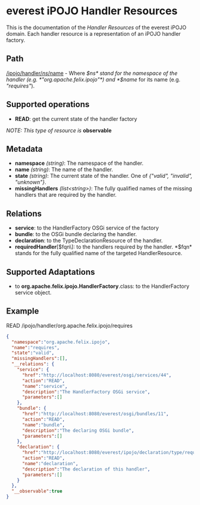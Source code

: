 everest iPOJO Handler Resources
================================

This is the documentation of the *Handler Resources* of the everest iPOJO domain. Each handler resource is a representation of an iPOJO handler factory.

## Path
[/ipojo/handler/$ns/$name](ReferenceCard.html "everest iPOJO Reference Card") - Where *$ns* stand for the namespace of the handler (e.g. *"org.apache.felix.ipojo"*) and *$name* for its name (e.g. *"requires"*).

## Supported operations
- **READ**: get the current state of the handler factory

*NOTE: This type of resource is* **observable**

## Metadata
- **namespace** *(string)*: The namespace of the handler.
- **name** *(string)*: The name of the handler.
- **state** *(string)*: The current state of the handler. One of *{"valid", "invalid", "unknown"}*.
- **missingHandlers** *(list\<string\>)*: The fully qualified names of the missing handlers that are required by the handler.

## Relations
- **service**: to the HandlerFactory OSGi service of the factory
- **bundle**: to the OSGi bundle declaring the handler.
- **declaration**: to the TypeDeclarationResource of the handler.
- **requiredHandler**\[$fqn\]: to the handlers required by the handler. *$fqn* stands for the fully qualified name of the targeted HandlerResource.

## Supported Adaptations
- to **org.apache.felix.ipojo.HandlerFactory**.class: to the HandlerFactory service object.

## Example
READ /ipojo/handler/org.apache.felix.ipojo/requires

```json
{
  "namespace":"org.apache.felix.ipojo",
  "name":"requires",
  "state":"valid",
  "missingHandlers":[],
  "__relations": {
    "service": {
      "href":"http://localhost:8080/everest/osgi/services/44",
      "action":"READ",
      "name":"service",
      "description":"The HandlerFactory OSGi service",
      "parameters":[]
    },
    "bundle": {
      "href":"http://localhost:8080/everest/osgi/bundles/11",
      "action":"READ",
      "name":"bundle",
      "description":"The declaring OSGi bundle",
      "parameters":[]
    },
    "declaration": {
      "href":"http://localhost:8080/everest/ipojo/declaration/type/requires/null",
      "action":"READ",
      "name":"declaration",
      "description":"The declaration of this handler",
      "parameters":[]
    }
  },
  "__observable":true
}
```
